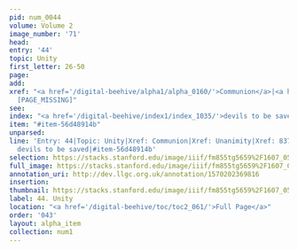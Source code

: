 ```yaml
---
pid: num_0044
volume: Volume 2
image_number: '71'
head: 
entry: '44'
topic: Unity
first_letter: 26-50
page: 
add: 
xref: "<a href='/digital-beehive/alpha1/alpha_0160/'>Communion</a>|<a href='/digital-beehive/alpha5/alpha_0999/'>Unanimity</a>|837
  [PAGE_MISSING]"
see: 
index: "<a href='/digital-beehive/index1/index_1035/'>devils to be saved</a>"
item: "#item-56d48914b"
unparsed: 
line: 'Entry: 44|Topic: Unity|Xref: Communion|Xref: Unanimity|Xref: 837 [PAGE_MISSING]|Index:
  devils to be saved|#item-56d48914b'
selection: https://stacks.stanford.edu/image/iiif/fm855tg5659%2F1607_0538/241,1847,3134,584/full/0/default.jpg
full_image: https://stacks.stanford.edu/image/iiif/fm855tg5659%2F1607_0538/full/full/0/default.jpg
annotation_uri: http://dev.llgc.org.uk/annotation/1570202369816
insertion: 
thumbnail: https://stacks.stanford.edu/image/iiif/fm855tg5659%2F1607_0538/241,1847,600,180/250,/0/default.jpg
label: 44. Unity
location: "<a href='/digital-beehive/toc/toc2_061/'>Full Page</a>"
order: '043'
layout: alpha_item
collection: num1
---
```

